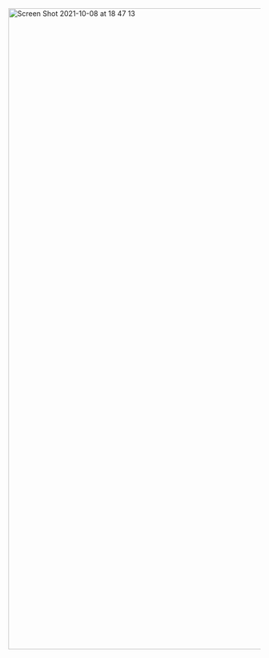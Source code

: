 <img width="1280" alt="Screen Shot 2021-10-08 at 18 47 13" src="https://user-images.githubusercontent.com/92136661/136551560-8015b2a1-1a7a-45be-a41b-621e75347899.png">
